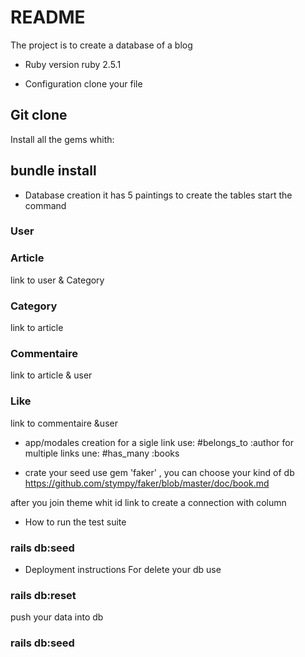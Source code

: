 # README

The project is to create a database of a blog

* Ruby version
 ruby 2.5.1

* Configuration
clone your file
## Git clone

Install all the gems whith:

## bundle install

* Database creation
it has 5 paintings
to create the tables start the command 
### User     
### Article  
link to user & Category
### Category    
link to article
### Commentaire 
link to article & user
### Like 
link to commentaire &user

* app/modales creation 
for a sigle link use:
#belongs_to :author
for multiple links une:
#has_many :books

* crate your seed
use gem 'faker' , you can choose your kind of db
https://github.com/stympy/faker/blob/master/doc/book.md

after you join theme whit id link to create a connection with column

* How to run the test suite
### rails db:seed

* Deployment instructions
For delete your db use 
### rails db:reset
push your data into db 
### rails db:seed
